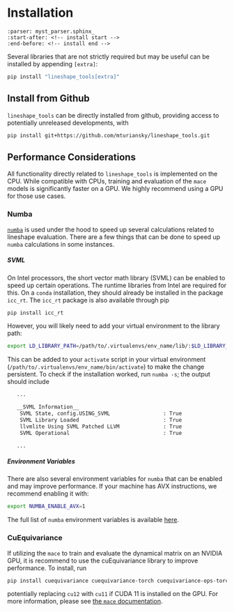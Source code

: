 # Installation

```{include} ../README.md
:parser: myst_parser.sphinx_
:start-after: <!-- install start -->
:end-before: <!-- install end -->
```

Several libraries that are not strictly required but may be useful can be installed by appending `[extra]`:
```sh
pip install "lineshape_tools[extra]"
```

## Install from Github
`lineshape_tools` can be directly installed from github, providing access to potentially unreleased developments, with
```sh
pip install git+https://github.com/mturiansky/lineshape_tools.git
```

## Performance Considerations
All functionality directly related to `lineshape_tools` is implemented on the CPU.
While compatible with CPUs, training and evaluation of the `mace` models is significantly faster on a GPU.
We highly recommend using a GPU for those use cases.

### Numba
[`numba`](https://numba.readthedocs.io/en/stable/) is used under the hood to speed up several calculations related to lineshape evaluation.
There are a few things that can be done to speed up `numba` calculations in some instances.

##### SVML
On Intel processors, the short vector math library (SVML) can be enabled to speed up certain operations.
The runtime libraries from Intel are required for this.
On a `conda` installation, they should already be installed in the package `icc_rt`.
The `icc_rt` package is also available through pip
```sh
pip install icc_rt
```
However, you will likely need to add your virtual environment to the library path:
```sh
export LD_LIBRARY_PATH=/path/to/.virtualenvs/env_name/lib/:$LD_LIBRARY_PATH
```
This can be added to your `activate` script in your virtual environment (``/path/to/.virtualenvs/env_name/bin/activate``) to make the change persistent.
To check if the installation worked, run ``numba -s``; the output should include
```sh
   ...

   __SVML Information__
    SVML State, config.USING_SVML                 : True
    SVML Library Loaded                           : True
    llvmlite Using SVML Patched LLVM              : True
    SVML Operational                              : True

   ...
```

##### Environment Variables
There are also several environment variables for `numba` that can be enabled and may improve performance.
If your machine has AVX instructions, we recommend enabling it with:
```sh
export NUMBA_ENABLE_AVX=1
```
The full list of `numba` environment variables is available [here](https://numba.readthedocs.io/en/stable/reference/envvars.html).

### CuEquivariance
If utilizing the `mace` to train and evaluate the dynamical matrix on an NVIDIA GPU, it is recommend to use the cuEquivariance library to improve performance.
To install, run
```sh
pip install cuequivariance cuequivariance-torch cuequivariance-ops-torch-cu12
```
potentially replacing `cu12` with `cu11` if CUDA 11 is installed on the GPU.
For more information, please see [the `mace` documentation](https://mace-docs.readthedocs.io/en/latest/guide/cuda_acceleration.html).
